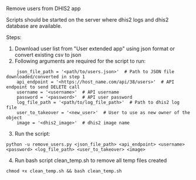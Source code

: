 Remove users from DHIS2 app

Scripts should be started on the server where dhis2 logs and dhis2 database are available.

Steps:

1. Download user list from "User extended app" using json format or convert existing csv to json
2. Following arguments are required for the script to run:
```
    json_file_path = '<path/to/users.json>'  # Path to JSON file downloaded/converted in step 1
    api_endpoint = '<https://host_name.com/api/38/users>'  # API endpoint to send DELETE call
    username = '<username>'  # API username
    password = '<password>'  # API user password
    log_file_path = '<path/to/log_file_path>'  # Path to dhis2 log file 
    user_to_takeover = '<new_user>'  # User to use as new owner of the object
    image = '<dhis2_image>'  # dhis2 image name
```
3. Run the script:
```
python -u remove_users.py <json_file_path> <api_endpoint> <username> <password> <log_file_path> <user_to_takeover> <image>
```
4. Run bash script clean_temp.sh to remove all temp files created
```
chmod +x clean_temp.sh && bash clean_temp.sh
```